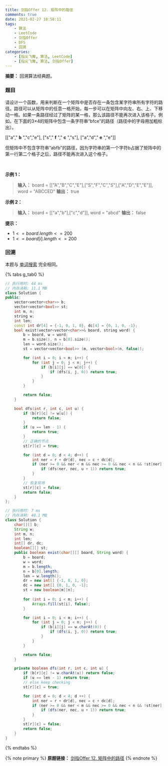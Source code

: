 ```yaml
---
title: 剑指Offer 12. 矩阵中的路径
comments: true
date: 2021-02-27 18:58:11
tags:
    - 算法
    - LeetCode
    - 剑指Offer
    - DFS
    - 回溯
categories:
    - [指尖飞舞, 算法, LeetCode]
    - [指尖飞舞, 算法, 剑指Offer]
---
```

__摘要：__
回溯算法经典题。
<!-- more -->


### 题目

请设计一个函数，用来判断在一个矩阵中是否存在一条包含某字符串所有字符的路径。路径可以从矩阵中的任意一格开始，每一步可以在矩阵中向左、右、上、下移动一格。如果一条路径经过了矩阵的某一格，那么该路径不能再次进入该格子。例如，在下面的3×4的矩阵中包含一条字符串“bfce”的路径（路径中的字母用加粗标出）。

[["a"," __b__ ","c","e"],
["s"," __f__ "," __c__ ","s"],
["a","d"," __e__ ","e"]]

但矩阵中不包含字符串“abfb”的路径，因为字符串的第一个字符b占据了矩阵中的第一行第二个格子之后，路径不能再次进入这个格子。

 

__示例 1：__

> __输入：__ board = [["A","B","C","E"],["S","F","C","S"],["A","D","E","E"]], word = "ABCCED"
> __输出：__ true

__示例 2：__

> __输入：__ board = [["a","b"],["c","d"]], word = "abcd"
> __输出：__ false
 

__提示：__

+ $1 <= board.length <= 200$
+ $1 <= board[i].length <= 200$

### 回溯
本题与 [单词搜索](https://eetoa.github.io/2021/02/27/LeetCode-79-单词搜索/) 完全相同。

{% tabs g_tab0 %}
<!-- tab C++ -->
```c++
// 执行用时: 44 ms
// 内存消耗: 11.1 MB
class Solution {
public:
    vector<vector<char>> b;
    vector<vector<bool>> st;
    int m, n;
    string w;
    int len;
    const int dr[4] = {-1, 0, 1, 0}, dc[4] = {0, 1, 0, -1};
    bool exist(vector<vector<char>>& board, string word) {
        b = board, w = word;
        m = b.size(), n = b[0].size();
        len = word.size();
        st = vector<vector<bool>> (m, vector<bool>(n, false));

        for (int i = 0; i < m; i++) {
            for (int j = 0; j < n; j++) {
                if (b[i][j] == w[0]) {
                    if (dfs(i, j, 0)) return true;
                }
            }
        }

        return false;
    }

    bool dfs(int r, int c, int u) {
        if (b[r][c] != w[u]) {
            return false;
        }
        if (u == len - 1) {
            return true;
        }
        // 正确的节点
        st[r][c] = true;

        for (int d = 0; d < 4; d++) {
            int ner = r + dr[d], nec = c + dc[d];
            if (ner >= 0 && ner < m && nec >= 0 && nec < n && !st[ner][nec]) {
                if (dfs(ner, nec, u + 1)) return true;
            }
        }
        // 恢复现场
        st[r][c] = false;
        return false;
    } 
};
```
<!-- endtab -->

<!-- tab Java -->
```java
// 执行用时: 7 ms
// 内存消耗: 40.1 MB
class Solution {
    char[][] b;
    String w;
    int m, n;
    int len;
    int[] dr, dc;
    boolean[][] st;
    public boolean exist(char[][] board, String word) {
        b = board;
        w = word;
        m = b.length;
        n = b[0].length;
        len = w.length();
        dr = new int[] {-1, 0, 1, 0};
        dc = new int[] {0, 1, 0, -1};
        st = new boolean[m][n];
        
        for (int i = 0; i < m; i++) {
            Arrays.fill(st[i], false);
        }

        for (int i = 0; i < m; i++) {
            for (int j = 0; j < n; j++) {
                if (b[i][j] == w.charAt(0)) {
                    if (dfs(i, j, 0)) return true;
                }
            }
        }

        return false;
    }

    private boolean dfs(int r, int c, int u) {
        if (b[r][c] != w.charAt(u)) return false;
        if (u == len - 1) return true;
        // else keep checking
        st[r][c] = true;

        for (int d = 0; d < 4; d ++) {
            int ner = r + dr[d], nec = c + dc[d];
            if (ner >= 0 && ner < m && nec >= 0 && nec < n && !st[ner][nec]) {
                if (dfs(ner, nec, u + 1)) return true;
            }
        }
        st[r][c] = false;
        return false;
    }
}
```
<!-- endtab -->
{% endtabs %}



{% note primary %}
__原题链接：__ [剑指Offer 12. 矩阵中的路径](https://leetcode-cn.com/problems/ju-zhen-zhong-de-lu-jing-lcof/)
{% endnote %}